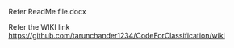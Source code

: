 Refer ReadMe file.docx

Refer the WIKI link https://github.com/tarunchander1234/CodeForClassification/wiki
